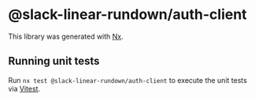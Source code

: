 # @slack-linear-rundown/auth-client

This library was generated with [Nx](https://nx.dev).

## Running unit tests

Run `nx test @slack-linear-rundown/auth-client` to execute the unit tests via [Vitest](https://vitest.dev/).
